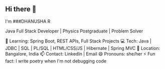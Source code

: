 ## Hi there 👋


I'm    ###DHANUSHA R

Java Full Stack Developer | Physics Postgraduate | Problem Solver

🌱 Learning: Spring Boot, REST APIs, Full Stack Projects
💻 Tech: Java | JDBC | SQL | PL/SQL | HTML/CSS/JS | Hibernate | Spring MVC
📍 Location: Bangalore, India
📫 Contact: LinkedIn | Email
😄 Pronouns: she/her
⚡ Fun fact: I write poetry when I'm not debugging code

